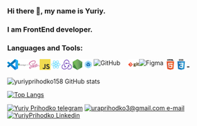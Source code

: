 ### Hi there 👋, my name is Yuriy.

### I am FrontEnd developer.

### Languages and Tools:

<img align="left" alt="Visual Studio Code" width="25px" src="https://raw.githubusercontent.com/github/explore/80688e429a7d4ef2fca1e82350fe8e3517d3494d/topics/visual-studio-code/visual-studio-code.png" />
<img align="left" alt="MongoDB" width="25px" src="https://raw.githubusercontent.com/github/explore/80688e429a7d4ef2fca1e82350fe8e3517d3494d/topics/mongodb/mongodb.png" />
<img align="left" alt="Sass" width="25px" src="https://raw.githubusercontent.com/github/explore/80688e429a7d4ef2fca1e82350fe8e3517d3494d/topics/sass/sass.png" /> 
<img align="left" alt="JavaScript" width="25px" src="https://raw.githubusercontent.com/github/explore/80688e429a7d4ef2fca1e82350fe8e3517d3494d/topics/javascript/javascript.png" /> 
<img align="left" alt="React" width="25px" src="https://raw.githubusercontent.com/github/explore/80688e429a7d4ef2fca1e82350fe8e3517d3494d/topics/react/react.png" /> 
<img align="left" alt="Redux" width="25px" src="https://raw.githubusercontent.com/github/explore/80688e429a7d4ef2fca1e82350fe8e3517d3494d/topics/redux/redux.png" />
<img align="left" alt="Node.js" width="25px" src="https://raw.githubusercontent.com/github/explore/80688e429a7d4ef2fca1e82350fe8e3517d3494d/topics/nodejs/nodejs.png" />
<img align="left" alt="Webpack" width="25px" src="https://raw.githubusercontent.com/github/explore/80688e429a7d4ef2fca1e82350fe8e3517d3494d/topics/webpack/webpack.png" /> 
<img align="left" alt="GitHub"width="80px" src="https://img.shields.io/badge/github-%23121011.svg?style=for-the-badge&logo=github&logoColor=white" />
<img align="left" alt="Git" width="25px" style={margin-top: 20px;} src="https://raw.githubusercontent.com/github/explore/80688e429a7d4ef2fca1e82350fe8e3517d3494d/topics/git/git.png" />
<img align="left" alt="Figma" width="60px" src="https://img.shields.io/badge/figma-%23F24E1E.svg?style=for-the-badge&logo=figma&logoColor=white"/>
 <img align="left" alt="html5"width="25px"src="https://raw.githubusercontent.com/devicons/devicon/master/icons/html5/html5-original-wordmark.svg"/>
 <img align="left" 
 alt="css3"width="25px"src="https://raw.githubusercontent.com/devicons/devicon/master/icons/css3/css3-original-wordmark.svg"/>

### -

![yuriyprihodko158 GitHub stats](https://github-readme-stats.vercel.app/api?username=yuriyprihodko158&show_icons=true&theme=vision-friendly-dark)

[![Top Langs](https://github-readme-stats.vercel.app/api/top-langs/?username=yuriyprihodko158&layout=compact)](https://github.com/Dovzhenko-olga/github-readme-stats)

[![Yuriy Prihodko telegram](https://img.shields.io/badge/Telegram-%40YuriyPrihodko-red?style=plastic&logo=telegram&link=https://t.me/YuriyPrihodko)](https://t.me/YuriyPrihodko)
[![uraprihodko3@gmail.com e-mail](https://img.shields.io/badge/Gmail-YuriyPrihodko-green?style=plastic&logo=gmail&link=mailto:uraprihodko3@gmail.com)](uraprihodko3@gmail.com)
[![YuriyPrihodko Linkedin](https://img.shields.io/badge/Linkedin-YuriyPrihodko-blue?style=plastic&logo=Linkedin&link=https://www.linkedin.com/in/yuriy-prihodko/)](https://www.linkedin.com/in/yuriy-prihodko/)
